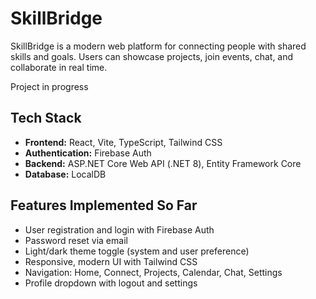 # SkillBridge

SkillBridge is a modern web platform for connecting people with shared skills and goals. Users can showcase projects, join events, chat, and collaborate in real time.

Project in progress

## Tech Stack
- **Frontend:** React, Vite, TypeScript, Tailwind CSS
- **Authentication:** Firebase Auth
- **Backend:** ASP.NET Core Web API (.NET 8), Entity Framework Core
- **Database:** LocalDB 

## Features Implemented So Far
- User registration and login with Firebase Auth
- Password reset via email
- Light/dark theme toggle (system and user preference)
- Responsive, modern UI with Tailwind CSS
- Navigation: Home, Connect, Projects, Calendar, Chat, Settings
- Profile dropdown with logout and settings

